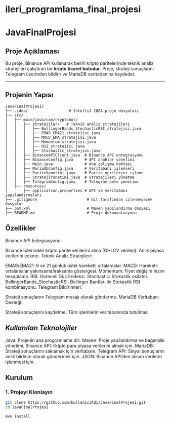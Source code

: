 # ileri_programlama_final_projesi
# JavaFinalProjesi

## **Proje Açıklaması**
Bu proje, Binance API kullanarak belirli kripto paritelerinde teknik analiz stratejileri çalıştıran bir **kripto ticaret botudur**. 
Proje, strateji sonuçlarını Telegram üzerinden bildirir ve MariaDB veritabanına kaydeder.

---

## **Projenin Yapısı**

```plaintext
JavaFinalProjesi/
├── .idea/                  # IntelliJ IDEA proje dosyaları
├── src/
│   ├── main/java/com/cryptobot/
│   │   ├── stratejiler/   # Teknik analiz stratejileri
│   │   │   ├── BollingerBands_StochasticRSI_stratejisi.java
│   │   │   ├── EMA9_EMA21_stratejisi.java
│   │   │   ├── MACD_EMA_stratejisi.java
│   │   │   ├── Momentum_stratejisi.java
│   │   │   ├── RSI_stratejisi.java
│   │   │   ├── Stochastic_stratejisi.java
│   │   ├── BinanceAPIClient.java  # Binance API entegrasyonu
│   │   ├── BinanceConfig.java     # API anahtar yönetimi
│   │   ├── Main.java              # Ana çalışma noktası
│   │   ├── MariadbConfig.java     # Veritabanı işlemleri
│   │   ├── PariteYonetimi.java    # Parite verilerini işleme
│   │   ├── StratejiYonetimi.java  # Stratejileri yönetme
│   │   ├── TelegramConfig.java    # Telegram botu yönetimi
│   ├── resources/
│       ├── application.properties # API ve veritabanı yapılandırmaları
├── .gitignore                      # Git tarafından izlenmeyecek dosyalar
├── pom.xml                         # Maven yapılandırma dosyası
├── README.md                       # Proje dokümantasyonu
```


## **Özellikler**
Binance API Entegrasyonu:

Binance üzerinden kripto parite verilerini alma (OHLCV verileri).
Anlık piyasa verilerini çekme.
Teknik Analiz Stratejileri:

EMA9/EMA21: 9 ve 21 günlük üstel hareketli ortalamalar.
MACD: Hareketli ortalamalar yakınsama/ıraksama göstergesi.
Momentum: Fiyat değişim hızını hesaplama.
RSI: Göreceli Güç Endeksi.
Stochastic: Stokastik osilatör.
BollingerBands_StochasticRSI: Bollinger Bantları ile Stokastik RSI kombinasyonu.
Telegram Bildirimleri:

Strateji sonuçlarını Telegram mesajı olarak gönderme.
MariaDB Veritabanı Desteği:

Strateji sonuçlarını kaydetme.
Tüm işlemlerin veritabanında tutulması.





## ***Kullanılan Teknolojiler***
Java: Projenin ana programlama dili.
Maven: Proje yapılandırma ve bağımlılık yönetimi.
Binance API: Kripto para piyasa verilerini almak için.
MariaDB: Strateji sonuçlarını saklamak için veritabanı.
Telegram API: Sinyal sonuçlarını anlık bildirim olarak göndermek için.
JSON: Binance API’den alınan verilerin işlenmesi için.




## **Kurulum**

### 1. Projeyi Klonlayın
```bash
git clone https://github.com/kullaniciAdi/JavaFinalProjesi.git
cd JavaFinalProjesi

mvn install







